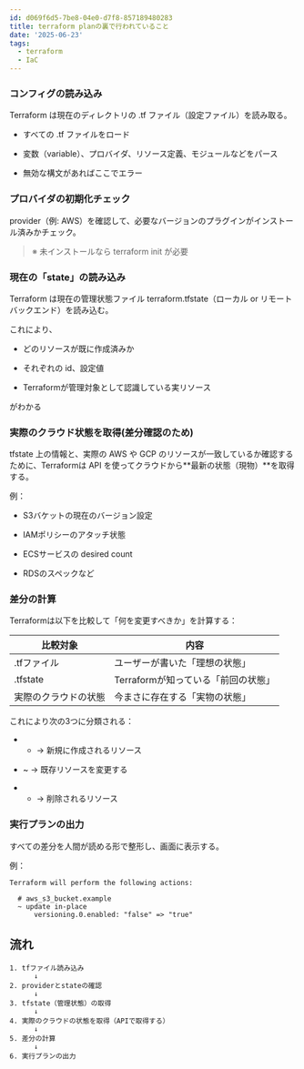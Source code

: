 ```yaml
---
id: d069f6d5-7be8-04e0-d7f8-857189480283
title: terraform planの裏で行われていること
date: '2025-06-23'
tags:
  - terraform
  - IaC
---
```


### コンフィグの読み込み

Terraform は現在のディレクトリの .tf ファイル（設定ファイル）を読み取る。

- すべての .tf ファイルをロード
    
- 変数（variable）、プロバイダ、リソース定義、モジュールなどをパース
    
- 無効な構文があればここでエラー
    

### プロバイダの初期化チェック
  
provider（例: AWS）を確認して、必要なバージョンのプラグインがインストール済みかチェック。

  

> ※ 未インストールなら terraform init が必要

### 現在の「state」の読み込み

Terraform は現在の管理状態ファイル terraform.tfstate（ローカル or リモートバックエンド）を読み込む。

これにより、

- どのリソースが既に作成済みか
    
- それぞれの id、設定値
    
- Terraformが管理対象として認識している実リソース
    

がわかる

### 実際のクラウド状態を取得(差分確認のため)
  
tfstate 上の情報と、実際の AWS や GCP のリソースが一致しているか確認するために、Terraformは API を使ってクラウドから**最新の状態（現物）**を取得する。

例：

- S3バケットの現在のバージョン設定
    
- IAMポリシーのアタッチ状態
    
- ECSサービスの desired count
    
- RDSのスペックなど
    

### 差分の計算

Terraformは以下を比較して「何を変更すべきか」を計算する：

|**比較対象**|**内容**|
|---|---|
|.tfファイル|ユーザーが書いた「理想の状態」|
|.tfstate|Terraformが知っている「前回の状態」|
|実際のクラウドの状態|今まさに存在する「実物の状態」|

これにより次の3つに分類される：

- + → 新規に作成されるリソース
    
- ~ → 既存リソースを変更する
    
- - → 削除されるリソース
    

### 実行プランの出力  

すべての差分を人間が読める形で整形し、画面に表示する。

例：

```
Terraform will perform the following actions:

  # aws_s3_bucket.example
  ~ update in-place
      versioning.0.enabled: "false" => "true"
```

## 流れ

```
1. tfファイル読み込み
      ↓
2. providerとstateの確認
      ↓
3. tfstate（管理状態）の取得
      ↓
4. 実際のクラウドの状態を取得（APIで取得する）
      ↓
5. 差分の計算
      ↓
6. 実行プランの出力
```


